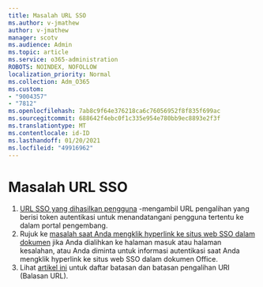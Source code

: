 ```yaml
---
title: Masalah URL SSO
ms.author: v-jmathew
author: v-jmathew
manager: scotv
ms.audience: Admin
ms.topic: article
ms.service: o365-administration
ROBOTS: NOINDEX, NOFOLLOW
localization_priority: Normal
ms.collection: Adm_O365
ms.custom:
- "9004357"
- "7812"
ms.openlocfilehash: 7ab8c9f64e376218ca6c76056952f8f835f699ac
ms.sourcegitcommit: 688642f4ebc0f1c335e954e780bb9ec8893e2f3f
ms.translationtype: MT
ms.contentlocale: id-ID
ms.lasthandoff: 01/20/2021
ms.locfileid: "49916962"
---
```

# <a name="sso-url-issues"></a>Masalah URL SSO

1. [URL SSO yang dihasilkan pengguna](https://docs.microsoft.com/rest/api/apimanagement/2019-12-01/User/GenerateSsoUrl) -mengambil URL pengalihan yang berisi token autentikasi untuk menandatangani pengguna tertentu ke dalam portal pengembang.
2. Rujuk ke [masalah saat Anda mengklik hyperlink ke situs web SSO dalam dokumen](https://docs.microsoft.com/office/troubleshoot/office-suite-issues/click-hyperlink-to-sso-website) jika Anda dialihkan ke halaman masuk atau halaman kesalahan, atau Anda diminta untuk informasi autentikasi saat Anda mengklik hyperlink ke situs web SSO dalam dokumen Office.
3. Lihat [artikel ini](https://docs.microsoft.com/azure/active-directory/develop/reply-url) untuk daftar batasan dan batasan pengalihan URI (Balasan URL).
